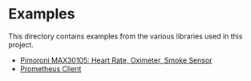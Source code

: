 # Examples

This directory contains examples from the various libraries used in this 
project.

* [Pimoroni MAX30105: Heart Rate, Oximeter, Smoke Sensor](./max30105/README.md)
* [Prometheus Client](./prometheus_client/README.md)
